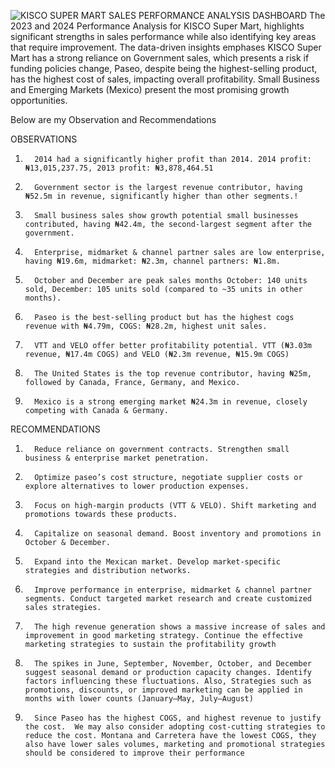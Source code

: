 ![KISCO SUPER MART SALES PERFORMANCE ANALYSIS DASHBOARD](https://github.com/user-attachments/assets/ceb1c9c5-3157-4ab3-892b-847e01c08450)
The 2023 and 2024 Performance Analysis for KISCO Super Mart, highlights significant strengths in sales performance while also identifying key areas that require improvement. The data-driven insights emphases KISCO Super Mart has a strong reliance on Government sales, which presents a risk if funding policies change, Paseo, despite being the highest-selling product, has the highest cost of sales, impacting overall profitability. Small Business and Emerging Markets (Mexico) present the most promising growth opportunities.

Below are my Observation and Recommendations

OBSERVATIONS

1.       2014 had a significantly higher profit than 2014. 2014 profit: ₦13,015,237.75, 2013 profit: ₦3,878,464.51

2.       Government sector is the largest revenue contributor, having ₦52.5m in revenue, significantly higher than other segments.!


3.       Small business sales show growth potential small businesses contributed, having ₦42.4m, the second-largest segment after the government.

4.       Enterprise, midmarket & channel partner sales are low enterprise, having ₦19.6m, midmarket: ₦2.3m, channel partners: ₦1.8m.

5.       October and December are peak sales months October: 140 units sold, December: 105 units sold (compared to ~35 units in other months).

6.       Paseo is the best-selling product but has the highest cogs revenue with ₦4.79m, COGS: ₦28.2m, highest unit sales.

7.       VTT and VELO offer better profitability potential. VTT (₦3.03m revenue, ₦17.4m COGS) and VELO (₦2.3m revenue, ₦15.9m COGS)

8.       The United States is the top revenue contributor, having ₦25m, followed by Canada, France, Germany, and Mexico.

9.       Mexico is a strong emerging market ₦24.3m in revenue, closely competing with Canada & Germany.

 

RECOMMENDATIONS

1.       Reduce reliance on government contracts. Strengthen small business & enterprise market penetration.

2.       Optimize paseo’s cost structure, negotiate supplier costs or explore alternatives to lower production expenses.

3.       Focus on high-margin products (VTT & VELO). Shift marketing and promotions towards these products.

4.       Capitalize on seasonal demand. Boost inventory and promotions in October & December.

5.       Expand into the Mexican market. Develop market-specific strategies and distribution networks.

6.       Improve performance in enterprise, midmarket & channel partner segments. Conduct targeted market research and create customized sales strategies.

7.       The high revenue generation shows a massive increase of sales and improvement in good marketing strategy. Continue the effective marketing strategies to sustain the profitability growth

8.       The spikes in June, September, November, October, and December suggest seasonal demand or production capacity changes. Identify factors influencing these fluctuations. Also, Strategies such as promotions, discounts, or improved marketing can be applied in months with lower counts (January–May, July–August)

9.       Since Paseo has the highest COGS, and highest revenue to justify the cost.  We may also consider adopting cost-cutting strategies to reduce the cost. Montana and Carretera have the lowest COGS, they also have lower sales volumes, marketing and promotional strategies should be considered to improve their performance
